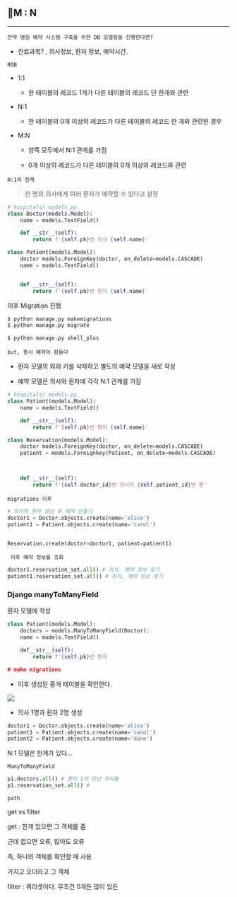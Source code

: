## 📗M : N

***

`만약 병원 예약 시스템 구축을 위한 DB 모델링을 진행한다면?`

- 진료과목? , 의사정보, 환자 정보, 예약시간.

`RDB`

- 1:1
  
  - 한 테이블의 레코드 1개가 다른 테이블의 레코드 단 한개와 관련

- N:1
  
  - 한 테이블의 0개 이상의 레코드가 다른 테이블의 레코드 한 개와 관련된 경우

- M:N
  
  - 양쪽 모두에서 N:1 관계를 가짐
  
  - 0개 이상의 레코드가 다른 테이블의 0개 이상의 레코드와 관련

`N:1의 한계`

> 한 명의 의사에게 여러 환자가 예약할 수 있다고 설정

```python
# hospitals/ models.py
class Doctor(models.Model):
    name = models.TextField()

    def __str__(self):
        return f'{self.pk}번 의사 {self.name}'

class Patient(models.Model):
    doctor models.ForeignKey(doctor, on_delete=models.CASCADE)
    name = models.TextField()


    def __str__(self):
        return f'{self.pk}번 환자 {self.name}'
```

이후 Migration 진행

```python
$ python manage.py makemigrations
$ python manage.py migrate

$ python manage.py shell_plus
```

`but, 동시 예약이 힘들다`

- 환자 모델의 외래 키를 삭제하고 별도의 예약 모델을 새로 작성

- 예약 모델은 의사와 환자에 각각 N:1 관계를 가짐

```python
# hospitals/ models.py
class Patient(models.Model):
    name = models.TextField()

    def __str__(self):
        return f'{self.pk}번 환자 {self.name}'

class Reservation(models.Model):
    doctor models.ForeignKey(doctor, on_delete=models.CASCADE)
    patient = models.Foreignkey(Patient, on_delete=models.CASCADE)



    def __str__(self):
        return f'{self.doctor_id}번 의사의 {self.patient_id}번 환'
```

`migrations 이후`

```python
# 의사와 환자 생성 후 예약 만들기
doctor1 = Doctor.objects.create(name='alice')
patient1 = Patient.objects.create(name='carol')


Reservation.create(doctor=doctor1, patient=patient1)
```

` 이후 예약 정보를 조회`

```python
doctor1.reservation_set.all() # 의사, 예약 정보 찾기
patient1.reservation_set.all() # 환자, 예약 정보 찾기
```

### Django manyToManyField

환자 모델에 작성

```python
class Patient(models.Model):
    doctors = models.ManyToManyField(Doctor):
    name = models.TextField()

    def__str__(self):
        return f'{self.pk}번 환자

# make migrations
```

- 이후 생성된 중개 테이블을 확인한다.

![](C:\Users\이주현\AppData\Roaming\marktext\images\2022-10-24-15-06-42-image.png)



- 의사 1명과 환자 2명 생성

```python
doctor1 = Doctor.objects.create(name='alice')
patient1 = Patient.objects.create(name='carol')
patient2 = Patient.objects.create(name='dane')
```

N:1 모델은 한계가 있다...

`ManyToManyField`

```python
p1.doctors.all() # 환자 1이 만난 의사들
p1.reservation_set.all() #
```

```python
path
```

get vs filter

get : 한개 있으면 그 객체를 줌

근데 없으면 오류, 많아도 오류

즉, 하나의 객체를 확인할 때 사용

가지고 오더라고 그 객체

filter : 쿼리셋이다. 무조건 0개든 많이 있든
